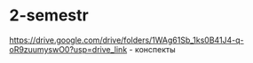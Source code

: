 # 2-semestr
https://drive.google.com/drive/folders/1WAg61Sb_1ks0B41J4-q-oR9zuumyswO0?usp=drive_link - конспекты
